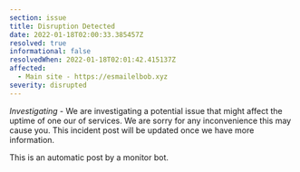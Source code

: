 ```yaml
---
section: issue
title: Disruption Detected
date: 2022-01-18T02:00:33.385457Z
resolved: true
informational: false
resolvedWhen: 2022-01-18T02:01:42.415137Z
affected:
  - Main site - https://esmailelbob.xyz
severity: disrupted
---
```

*Investigating* - We are investigating a potential issue that might affect the uptime of one our of services. We are sorry for any inconvenience this may cause you. This incident post will be updated once we have more information.

This is an automatic post by a monitor bot.
        